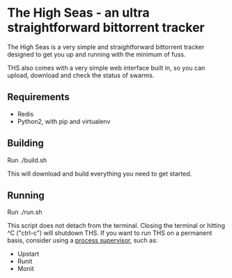 The High Seas - an ultra straightforward bittorrent tracker
===========================================================

The High Seas is a very simple and straightforward bittorrent tracker
designed to get you up and running with the minimum of fuss.

THS also comes with a very simple web interface built in, so you can
upload, download and check the status of swarms.

Requirements
------------

* Redis
* Python2, with pip and virtualenv

Building
--------

Run ./build.sh

This will download and build everything you need to get started.

Running
-------

Run ./run.sh

This script does not detach from the terminal.  Closing the terminal
or hitting ^C ("ctrl-c") will shutdown THS.  If you want to run THS on
a permanent basis, consider using a [process
supervisor](http://en.wikipedia.org/wiki/Process_supervision), such as:

* Upstart
* Runit
* Monit
